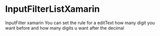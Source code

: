 # InputFilterListXamarin
InputFilter xamarin You can set the rule for a editText how many digit you want before and how many digits u want after the decimal
 
